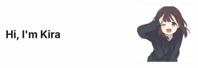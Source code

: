 <img src="https://raw.githubusercontent.com/kiracoding/kiracoding/main/.github/images/menhera_salute.webp" style="margin-top: -20px;" alt="Menhera saluting" align="right" width="150" />
<h1 align="left">Hi, I'm Kira</h1>
